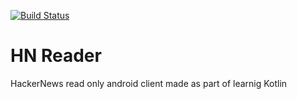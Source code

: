 [![Build Status](https://travis-ci.org/AdamGrzybkowski/hn-reader.svg?branch=master)](https://travis-ci.org/AdamGrzybkowski/hn-reader)

# HN Reader
HackerNews read only android client made as part of learnig Kotlin 
